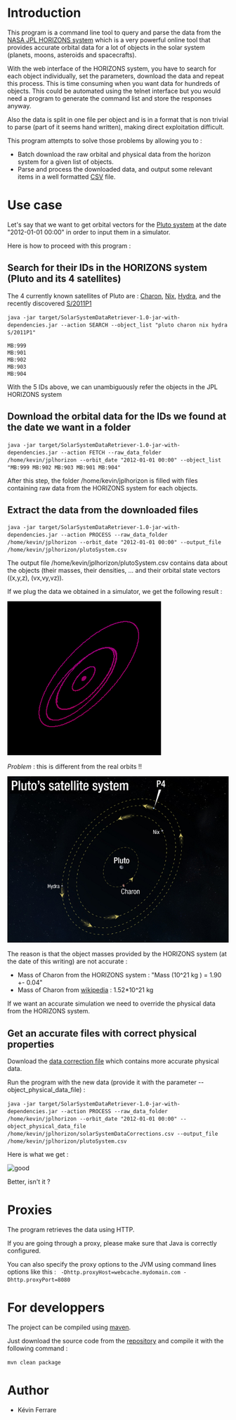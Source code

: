 # Introduction
This program is a command line tool to query and parse the data from the [NASA JPL HORIZONS system](http://ssd.jpl.nasa.gov/?horizons) which is a very powerful online tool that provides accurate orbital data for a lot of objects in the solar system (planets, moons, asteroids and spacecrafts).

With the web interface of the HORIZONS system, you have to search for each object individually, set the parameters, download the data and repeat this process. This is time consuming when you want data for hundreds of objects. This could be automated using the telnet interface but you would need a program to generate the command list and store the responses anyway.

Also the data is split in one file per object and is in a format that is non trivial to parse (part of it seems hand written), making direct exploitation difficult.


This program attempts to solve those problems by allowing you to :
 * Batch download the raw orbital and physical data from the horizon system for a given list of objects.
 * Parse and process the downloaded data, and output some relevant items in a well formatted [CSV](http://en.wikipedia.org/wiki/Comma-separated_values) file.

# Use case

Let's say that we want to get orbital vectors for the [Pluto system](http://en.wikipedia.org/wiki/Moons_of_Pluto) at the date "2012-01-01 00:00" in order to input them in a simulator.

Here is how to proceed with this program :

## Search for their IDs in the HORIZONS system (Pluto and its 4 satellites)

The 4 currently known satellites of Pluto are : [Charon](http://en.wikipedia.org/wiki/Charon_(moon)), [Nix](http://en.wikipedia.org/wiki/Nix_(moon)), [Hydra](http://en.wikipedia.org/wiki/Hydra_(moon)), and the recently discovered [S/2011P1](http://en.wikipedia.org/wiki/S/2011_P_1)

`java -jar target/SolarSystemDataRetriever-1.0-jar-with-dependencies.jar --action SEARCH --object_list "pluto charon nix hydra S/2011P1"`
```
MB:999
MB:901
MB:902
MB:903
MB:904
```

With the 5 IDs above, we can unambiguously refer the objects in the JPL HORIZONS system


## Download the orbital data for the IDs we found at the date we want in a folder

`java -jar target/SolarSystemDataRetriever-1.0-jar-with-dependencies.jar --action FETCH --raw_data_folder /home/kevin/jplhorizon --orbit_date "2012-01-01 00:00" --object_list "MB:999 MB:902 MB:903 MB:901 MB:904"`

After this step, the folder /home/kevin/jplhorizon is filled with files containing raw data from the HORIZONS system for each objects.

## Extract the data from the downloaded files

`java -jar target/SolarSystemDataRetriever-1.0-jar-with-dependencies.jar --action PROCESS --raw_data_folder /home/kevin/jplhorizon --orbit_date "2012-01-01 00:00" --output_file /home/kevin/jplhorizon/plutoSystem.csv`

The output file /home/kevin/jplhorizon/plutoSystem.csv contains data about the objects (their masses, their densities, ... and their orbital state vectors ((x,y,z), (vx,vy,vz)).

If we plug the data we obtained in a simulator, we get the following result :

![bad](https://github.com/kevinferrare/solar-system-data-retriever/blob/master/src/doc/PlutoSystemBad.png)

*Problem* : this is different from the real orbits !!

![wikipedia](https://github.com/kevinferrare/solar-system-data-retriever/blob/master/src/doc/PlutoSystemWikipedia.jpg)

The reason is that the object masses provided by the HORIZONS system (at the date of this writing) are not accurate :
 * Mass of Charon from the HORIZONS system : "Mass (10^21 kg )        =   1.90 +- 0.04"
 * Mass of Charon from [wikipedia](http://en.wikipedia.org/wiki/Charon_(moon)) : 1.52*10^21 kg

If we want an accurate simulation we need to override the physical data from the HORIZONS system.

## Get an accurate files with correct physical properties

Download the [data correction file](http://solar-system-data-retriever.googlecode.com/files/solarSystemDataCorrections.csv) which contains more accurate physical data.

Run the program with the new data (provide it with the parameter --object_physical_data_file) :

`java -jar target/SolarSystemDataRetriever-1.0-jar-with-dependencies.jar --action PROCESS --raw_data_folder /home/kevin/jplhorizon --orbit_date "2012-01-01 00:00" --object_physical_data_file /home/kevin/jplhorizon/solarSystemDataCorrections.csv --output_file /home/kevin/jplhorizon/plutoSystem.csv`

Here is what we get :

![good](https://solar-system-data-retriever.googlecode.com/svn/trunk/src/doc/PlutoSystemGood.png)

Better, isn't it ?

# Proxies
The program retrieves the data using HTTP.

If you are going through a proxy, please make sure that Java is correctly configured.

You can also specify the proxy options to the JVM using command lines options like this :
` -Dhttp.proxyHost=webcache.mydomain.com -Dhttp.proxyPort=8080`

# For developpers
The project can be compiled using [maven](http://maven.apache.org/).

Just download the source code from the [repository](https://code.google.com/p/solar-system-data-retriever/source/checkout) and compile it with the following command :

`mvn clean package`

# Author
  * Kévin Ferrare
